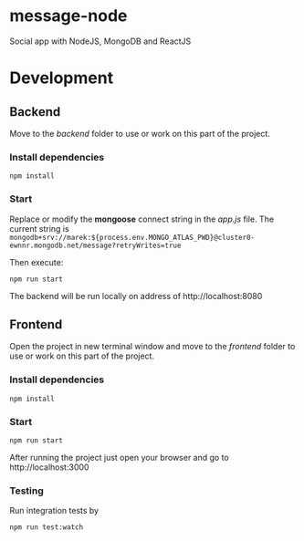 # message-node
Social app with NodeJS, MongoDB and ReactJS 

# Development

## Backend

Move to the *backend* folder to use or work on this part of the project.

### Install dependencies
```
npm install
```

### Start

Replace or modify the **mongoose** connect string in the *app.js* file. The current string is `mongodb+srv://marek:${process.env.MONGO_ATLAS_PWD}@cluster0-ewnnr.mongodb.net/message?retryWrites=true`

Then execute:

```
npm run start 
```

The backend will be run locally on address of http://localhost:8080

## Frontend

Open the project in new terminal window and move to the *frontend* folder to use or work on this part of the project.

### Install dependencies
```
npm install
```

### Start 

```
npm run start 
```
After running the project just open your browser and go to http://localhost:3000

### Testing

Run integration tests by

```
npm run test:watch
```
